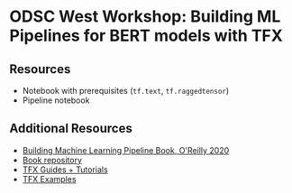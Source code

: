 # ODSC West Workshop: Building ML Pipelines for BERT models with TFX

## Resources

* Notebook with prerequisites (`tf.text`, `tf.raggedtensor`)
* Pipeline notebook

## Additional Resources

* [Building Machine Learning Pipeline Book, O'Reilly 2020](https://www.amazon.com/Building-Machine-Learning-Pipelines-Automating/dp/1492053198/)
* [Book repository](https://github.com/Building-ML-Pipelines)
* [TFX Guides + Tutorials](https://www.tensorflow.org/tfx/guide)
* [TFX Examples](https://github.com/tensorflow/tfx/tree/master/tfx/examples)
